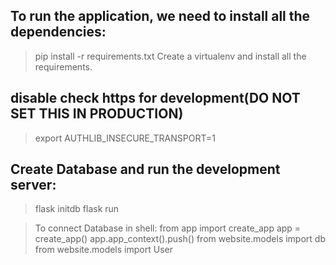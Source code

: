 ## To run the application, we need to install all the dependencies:
  > pip install -r requirements.txt
  Create a virtualenv and install all the requirements.

## disable check https for development(DO NOT SET THIS IN PRODUCTION)
  > export AUTHLIB_INSECURE_TRANSPORT=1

## Create Database and run the development server:

  > flask initdb
  >  flask run

> To connect Database in shell:
  from app import create_app
  app = create_app()
  app.app_context().push()
  from website.models import db
  from website.models import User
